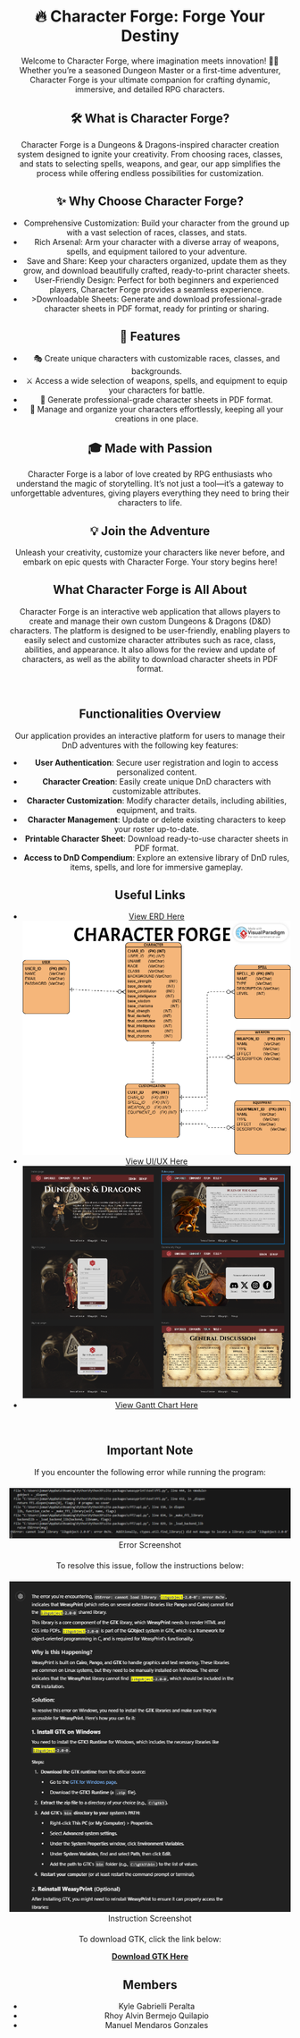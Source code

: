  <head>
  </head>
  <body>
    <div style="text-align: center">
      <div class="intro">
        <h1>🔥 Character Forge: Forge Your Destiny</h1>
        <p>
            Welcome to <span class="highlight">Character Forge</span>, where imagination meets innovation! 🎲✨ Whether you’re a seasoned Dungeon Master or a first-time adventurer, 
            <span class="highlight">Character Forge</span> is your ultimate companion for crafting dynamic, immersive, and detailed RPG characters.
        </p>
    </div>
    <h2>🛠️ What is Character Forge?</h2>
    <p>
        Character Forge is a Dungeons & Dragons-inspired character creation system designed to ignite your creativity. From choosing races, classes, and stats to selecting spells, weapons, and gear, 
        our app simplifies the process while offering endless possibilities for customization.
    </p>
    <h2>✨ Why Choose Character Forge?</h2>
    <ul>
        <li>Comprehensive Customization</span>: Build your character from the ground up with a vast selection of races, classes, and stats.</li>
        <li>Rich Arsenal</span>: Arm your character with a diverse array of weapons, spells, and equipment tailored to your adventure.</li>
        <li>Save and Share</span>: Keep your characters organized, update them as they grow, and download beautifully crafted, ready-to-print character sheets.</li>
        <li>User-Friendly Design</span>: Perfect for both beginners and experienced players, Character Forge provides a seamless experience.</li>
      <li>>Downloadable Sheets</span>: Generate and download professional-grade character sheets in PDF format, ready for printing or sharing.</li>
    </ul>
    <h2>📜 Features</h2>
    <ul>
        <li>🎭 Create unique characters with customizable races, classes, and backgrounds.</li>
        <li>⚔️ Access a wide selection of weapons, spells, and equipment to equip your characters for battle.</li>
        <li>📄 Generate professional-grade character sheets in PDF format.</li>
        <li>📂 Manage and organize your characters effortlessly, keeping all your creations in one place.</li>
    </ul>
    <h2>🎓 Made with Passion</h2>
    <p>
        Character Forge is a labor of love created by RPG enthusiasts who understand the magic of storytelling. It’s not just a tool—it’s a gateway to unforgettable adventures, giving players everything they need to bring their characters to life.
    </p>
    <h2>💡 Join the Adventure</h2>
    <p>
        Unleash your creativity, customize your characters like never before, and embark on epic quests with <span class="highlight">Character Forge</span>. Your story begins here!
    </p>
      <h2><b>What Character Forge is All About</b></h2>
      <p>
        Character Forge is an interactive web application that allows players to create and manage their own custom Dungeons & Dragons (D&D) characters. 
        The platform is designed to be user-friendly, enabling players to easily select and customize character attributes such as race, class, abilities, 
        and appearance. It also allows for the review and update of characters, as well as the ability to download character sheets in PDF format.
      </p>
        <br>
    <h2>Functionalities Overview</h2>
    <p>Our application provides an interactive platform for users to manage their DnD adventures with the following key features:</p>
    <ul>
      <li>
        <strong>User Authentication</strong>: Secure user registration and login to access personalized content.
      </li>
      <li>
        <strong>Character Creation</strong>: Easily create unique DnD characters with customizable attributes.
      </li>
      <li>
        <strong>Character Customization</strong>: Modify character details, including abilities, equipment, and traits.
      </li>
      <li>
        <strong>Character Management</strong>: Update or delete existing characters to keep your roster up-to-date.
      </li>
      <li>
        <strong>Printable Character Sheet</strong>: Download ready-to-use character sheets in PDF format.
      </li>
      <li>
        <strong>Access to DnD Compendium</strong>: Explore an extensive library of DnD rules, items, spells, and lore for immersive gameplay.
      </li>
    </ul>
      <h2><b>Useful Links</b></h2>
        <ul>
          <li>
            <a href="https://online.visual-paradigm.com/share.jsp?id=333232383038352d31">View ERD Here<br>
                <img src="https://github.com/rhoyyyalvinnn/images/blob/main/CHARACTER%20FORGE.png?raw=true" alt="ERD Image">
            </a>
          </li>
          <li>
            <a href="https://www.figma.com/design/ejYJyLsdadiqOqJ6o0GmkR/FRAMES?recovery=true&t=HGEJ4N6hxxXFs8ii-0">View UI/UX Here<br>
                <img src="https://github.com/rhoyyyalvinnn/images/blob/main/UIUX.png?raw=true" alt="UI/UX">
            </a>
          </li>
          <li><a href="https://docs.google.com/spreadsheets/d/1GPY5kD_TPPS0MNuZNZuc4IH-qJj9hxmou4LR_ejCUhM/edit?gid=0#gid=0">View Gantt Chart Here</a></li>
        </ul>
        <br>
            <section>
        <h2>Important Note</h2>
        <p>If you encounter the following error while running the program:</p>
        <div style="text-align: center; margin: 20px 0;">
          <img 
            src="https://github.com/rhoyyyalvinnn/images/blob/main/error.png?raw=true" alt="Error Screenshot">Error Screenshot</p>
        </div>
        <p>To resolve this issue, follow the instructions below:</p>
        <div style="text-align: center; margin: 20px 0;">
          <img src="https://github.com/rhoyyyalvinnn/images/blob/main/instructions.png?raw=true" alt="Instruction Screenshot" >Instruction Screenshot</p>
        </div>
        <p>To download GTK, click the link below:</p>
          <a href="https://github.com/tschoonj/GTK-for-Windows-Runtime-Environment-Installer/releases?fbclid=IwZXh0bgNhZW0CMTEAAR1yyzFkyLkeJT5Sd240J2vnCW6o5lDtVhjA_FwabRJA99kKYHCho5NVRXo_aem_MCDtSdDDzOXlcNcsa9u1mg">
            <strong>Download GTK Here</strong>
          </a>
        </p>
      </section>
      <h2><b>Members</b></h2>
        <ul>
          <li>Kyle Gabrielli Peralta</li>
          <li>Rhoy Alvin Bermejo Quilapio</li>
          <li>Manuel Mendaros Gonzales</li>
        </ul>
      </div>
  </body>
</html>



